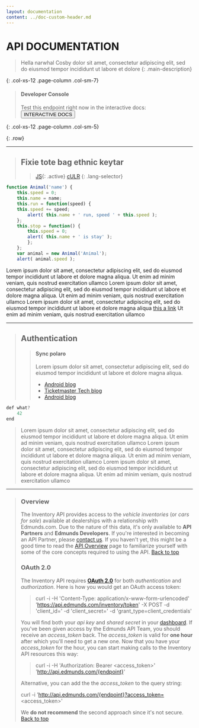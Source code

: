 ```yaml
---
layout: documentation
content: ../doc-custom-header.md
---
```


# API DOCUMENTATION

>
>Hella narwhal Cosby dolor sit amet, consectetur adipiscing elit, sed do eiusmod tempor incididunt ut labore et dolore 
>{: .main-description}
>
{: .col-xs-12 .page-column .col-sm-7}
>
>#### Developer Console
>Test this endpoint right now in the interactive docs:
><button class="btn btn-default"  markdown="1" >INTERACTIVE DOCS</button>
>
{: .col-xs-12 .page-column .col-sm-5}
>
{: .row}

-----------

>## Fixie tote bag ethnic keytar
>> [JS](#js){: .active}
>> [cULR](#cULR)
>>{: .lang-selector}
>>
~~~js
function Animal('name') {
    this.speed = 0;
    this.name = name;        
    this.run = function(speed) {
    this.speed += speed;
        alert( this.name + ' run, speed ' + this.speed );
    };        
    this.stop = function() {
        this.speed = 0;
        alert( this.name + ' is stay' );
        };
    };        
    var animal = new Animal('Animal');
    alert( animal.speed );    
~~~
>
Lorem ipsum dolor sit amet, consectetur adipiscing elit, sed do eiusmod tempor incididunt ut
labore et dolore magna aliqua. Ut enim ad minim veniam, quis nostrud exercitation ullamco
Lorem ipsum dolor sit amet, consectetur adipiscing elit, sed do eiusmod tempor incididunt ut
labore et dolore magna aliqua. Ut enim ad minim veniam, quis nostrud exercitation ullamco
Lorem ipsum dolor sit amet, consectetur adipiscing elit, sed do eiusmod tempor incididunt ut
labore et dolore magna aliqua [this a link](http://kramdown.gettalong.org) Ut enim ad minim veniam, quis nostrud exercitation ullamco
>
-----------
>
>## Authentication
>>#### Sync polaro
>>Lorem ipsum dolor sit amet, consectetur adipiscing elit, sed do eiusmod tempor incididunt ut
labore et dolore magna aliqua.
>>
>> * [Android blog](http://tech.ticketmaster.com)
>> * [Ticketmaster Tech blog](http://tech.ticketmaster.com)
>> * [Android blog](http://tech.ticketmaster.com)
>>
~~~js
def what?
    42
end
~~~
>
>Lorem ipsum dolor sit amet, consectetur adipiscing elit, sed do eiusmod tempor incididunt ut
labore et dolore magna aliqua. Ut enim ad minim veniam, quis nostrud exercitation ullamco
Lorem ipsum dolor sit amet, consectetur adipiscing elit, sed do eiusmod tempor incididunt ut
labore et dolore magna aliqua. Ut enim ad minim veniam, quis nostrud exercitation ullamco
Lorem ipsum dolor sit amet, consectetur adipiscing elit, sed do eiusmod tempor incididunt ut
labore et dolore magna aliqua. Ut enim ad minim veniam, quis nostrud exercitation ullamco
>
-----------
>
>### Overview
>The Inventory API provides access to the *vehicle inventories* (or *cars for sale*) available at dealerships with a relationship with Edmunds.com. 
Due to the nature of this data, it's only available to **API Partners** and **Edmunds Developers**. 
If you're interested in becoming an API Partner, please <a href="http://developer.edmunds.com/contact_us/" 
onclick="window.open(this.href,  null, 'height=1155, width=680, toolbar=0, location=0, status=1, scrollbars=1, resizable=1'); return false">contact us</a>.
>If you haven't yet, this might be a good time to read the [API Overview](/api-documentation/overview/) page to familiarize yourself with some of the core concepts required to using the API.<a name='sec-2'> </a>
>[Back to top](#top)
>
>### OAuth 2.0
>The Inventory API requires **[OAuth 2.0](http://aaronparecki.com/articles/2012/07/29/1/oauth2-simplified)** for 
both *authentication* and *authorization*. Here is how you would get an OAuth access token:
>
>>	curl -i -H 'Content-Type: application/x-www-form-urlencoded' 'https://api.edmunds.com/inventory/token' -X POST -d 'client_id=<api key>' -d 'client_secret=<shared secret>' -d 'grant_type=client_credentials'
>
>You will find both your *api key* and *shared secret* in your [dashboard](http://edmunds.mashery.com/apps/mykeys).
>If you've been given access by the Edmunds API Team, you should receive an _access\_token_ back. The _access\_token_ is valid for **one hour** after which you'll need to get a new one.
>Now that you have your _access\_token_ for the hour, you can start making calls to the Inventory API resources this way:
>
>>	curl -i -H 'Authorization: Bearer <access_token>' 'http://api.edmunds.com/{endpoint}'
>
>Alternative, you can add the the _access\_token_ to the query string:
>
>	curl -i 'http://api.edmunds.com/{endpoint}?access_token=<access_token>'
>
>We **do not recommend** the second approach since it's not secure.<a name='sec-3'> </a>
>[Back to top](#top)

